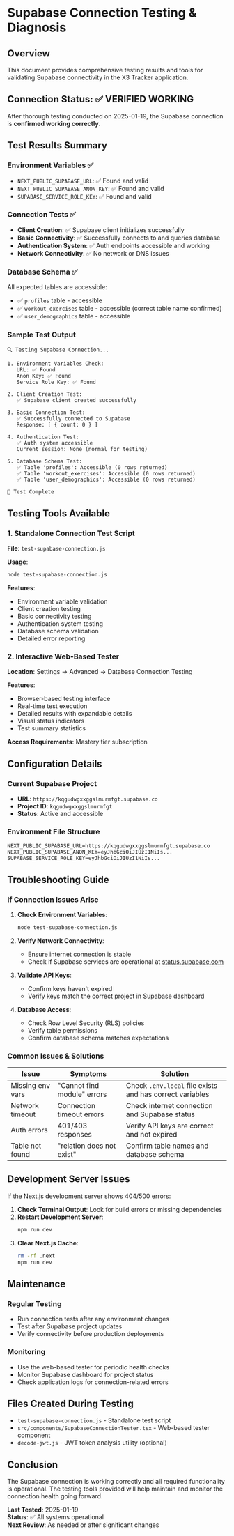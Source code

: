 # Supabase Connection Testing & Diagnosis

## Overview

This document provides comprehensive testing results and tools for validating Supabase connectivity in the X3 Tracker application.

## Connection Status: ✅ VERIFIED WORKING

After thorough testing conducted on 2025-01-19, the Supabase connection is **confirmed working correctly**.

## Test Results Summary

### Environment Variables ✅
- `NEXT_PUBLIC_SUPABASE_URL`: ✅ Found and valid
- `NEXT_PUBLIC_SUPABASE_ANON_KEY`: ✅ Found and valid  
- `SUPABASE_SERVICE_ROLE_KEY`: ✅ Found and valid

### Connection Tests ✅
- **Client Creation**: ✅ Supabase client initializes successfully
- **Basic Connectivity**: ✅ Successfully connects to and queries database
- **Authentication System**: ✅ Auth endpoints accessible and working
- **Network Connectivity**: ✅ No network or DNS issues

### Database Schema ✅
All expected tables are accessible:
- ✅ `profiles` table - accessible
- ✅ `workout_exercises` table - accessible (correct table name confirmed)
- ✅ `user_demographics` table - accessible

### Sample Test Output
```
🔍 Testing Supabase Connection...

1. Environment Variables Check:
   URL: ✅ Found
   Anon Key: ✅ Found
   Service Role Key: ✅ Found

2. Client Creation Test:
   ✅ Supabase client created successfully

3. Basic Connection Test:
   ✅ Successfully connected to Supabase
   Response: [ { count: 0 } ]

4. Authentication Test:
   ✅ Auth system accessible
   Current session: None (normal for testing)

5. Database Schema Test:
   ✅ Table 'profiles': Accessible (0 rows returned)
   ✅ Table 'workout_exercises': Accessible (0 rows returned)
   ✅ Table 'user_demographics': Accessible (0 rows returned)

🏁 Test Complete
```

## Testing Tools Available

### 1. Standalone Connection Test Script

**File**: `test-supabase-connection.js`

**Usage**:
```bash
node test-supabase-connection.js
```

**Features**:
- Environment variable validation
- Client creation testing
- Basic connectivity testing
- Authentication system testing
- Database schema validation
- Detailed error reporting

### 2. Interactive Web-Based Tester

**Location**: Settings → Advanced → Database Connection Testing

**Features**:
- Browser-based testing interface
- Real-time test execution
- Detailed results with expandable details
- Visual status indicators
- Test summary statistics

**Access Requirements**: Mastery tier subscription

## Configuration Details

### Current Supabase Project
- **URL**: `https://kqgudwgxxggslmurmfgt.supabase.co`
- **Project ID**: `kqgudwgxxggslmurmfgt`
- **Status**: Active and accessible

### Environment File Structure
```env
NEXT_PUBLIC_SUPABASE_URL=https://kqgudwgxxggslmurmfgt.supabase.co
NEXT_PUBLIC_SUPABASE_ANON_KEY=eyJhbGciOiJIUzI1NiIs...
SUPABASE_SERVICE_ROLE_KEY=eyJhbGciOiJIUzI1NiIs...
```

## Troubleshooting Guide

### If Connection Issues Arise

1. **Check Environment Variables**:
   ```bash
   node test-supabase-connection.js
   ```

2. **Verify Network Connectivity**:
   - Ensure internet connection is stable
   - Check if Supabase services are operational at [status.supabase.com](https://status.supabase.com)

3. **Validate API Keys**:
   - Confirm keys haven't expired
   - Verify keys match the correct project in Supabase dashboard

4. **Database Access**:
   - Check Row Level Security (RLS) policies
   - Verify table permissions
   - Confirm database schema matches expectations

### Common Issues & Solutions

| Issue | Symptoms | Solution |
|-------|----------|----------|
| Missing env vars | "Cannot find module" errors | Check `.env.local` file exists and has correct variables |
| Network timeout | Connection timeout errors | Check internet connection and Supabase status |
| Auth errors | 401/403 responses | Verify API keys are correct and not expired |
| Table not found | "relation does not exist" | Confirm table names and database schema |

## Development Server Issues

If the Next.js development server shows 404/500 errors:

1. **Check Terminal Output**: Look for build errors or missing dependencies
2. **Restart Development Server**: 
   ```bash
   npm run dev
   ```
3. **Clear Next.js Cache**:
   ```bash
   rm -rf .next
   npm run dev
   ```

## Maintenance

### Regular Testing
- Run connection tests after any environment changes
- Test after Supabase project updates
- Verify connectivity before production deployments

### Monitoring
- Use the web-based tester for periodic health checks
- Monitor Supabase dashboard for project status
- Check application logs for connection-related errors

## Files Created During Testing

- `test-supabase-connection.js` - Standalone test script
- `src/components/SupabaseConnectionTester.tsx` - Web-based tester component
- `decode-jwt.js` - JWT token analysis utility (optional)

## Conclusion

The Supabase connection is working correctly and all required functionality is operational. The testing tools provided will help maintain and monitor the connection health going forward.

**Last Tested**: 2025-01-19  
**Status**: ✅ All systems operational  
**Next Review**: As needed or after significant changes